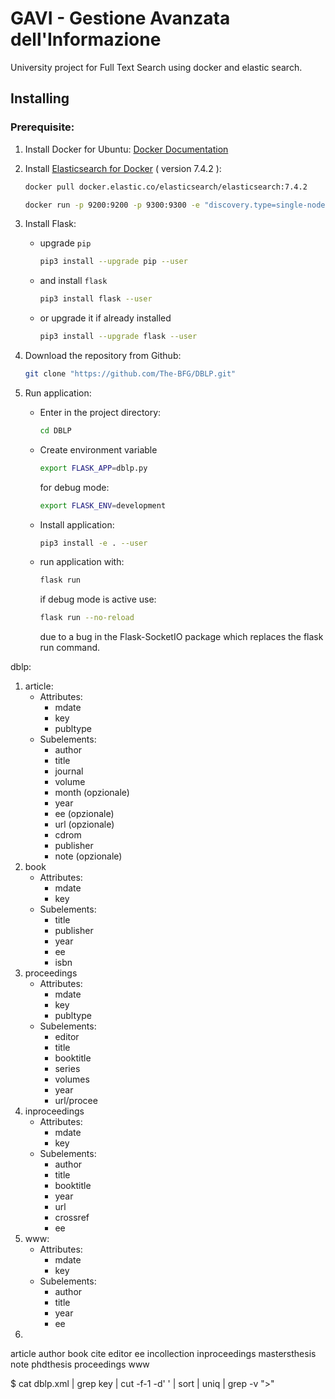 # GAVI - Gestione Avanzata dell'Informazione
University project for Full Text Search using docker and elastic search.

## Installing

### Prerequisite:

1. Install Docker for Ubuntu: [Docker Documentation](https://docs.docker.com/install/linux/docker-ce/ubuntu/)

2. Install [Elasticsearch for Docker](https://www.elastic.co/guide/en/elasticsearch/reference/current/docker.html)  ( version 7.4.2 ):
    ```bash
    docker pull docker.elastic.co/elasticsearch/elasticsearch:7.4.2
    ```
    ```bash
    docker run -p 9200:9200 -p 9300:9300 -e "discovery.type=single-node" docker.elastic.co/elasticsearch/elasticsearch:7.4.2
    ```
3. Install Flask:
    * upgrade `pip`
        ```bash
        pip3 install --upgrade pip --user
        ```
    * and install `flask`
        ```bash
        pip3 install flask --user
        ```
    * or upgrade it if already installed
        ```bash
        pip3 install --upgrade flask --user
        ```

4. Download the repository from Github:
    ```bash 
    git clone "https://github.com/The-BFG/DBLP.git"
    ```
5. Run application:
    * Enter in the project directory:
        ```bash
        cd DBLP
        ```
    * Create environment variable
        ```bash
        export FLASK_APP=dblp.py
        ```
        for debug mode:
        ```bash
        export FLASK_ENV=development
        ```
    * Install application:
        ```bash
        pip3 install -e . --user
        ```
    * run application with:
        ```bash
        flask run
        ```
        if debug mode is active use:
        ```bash
        flask run --no-reload    
        ```
        due to a bug in the Flask-SocketIO package which replaces the flask run command.


dblp:
1. article:
    * Attributes:
        * mdate
        * key
        * publtype
    * Subelements:
        * author
        * title
        * journal
        * volume
        * month (opzionale)
        * year
        * ee (opzionale)
        * url (opzionale)
        * cdrom
        * publisher
        * note (opzionale)
2. book
    * Attributes:
        * mdate
        * key
    * Subelements:
        * title
        * publisher
        * year
        * ee
        * isbn
3. proceedings
    * Attributes:
        * mdate
        * key
        * publtype
    * Subelements:
        * editor
        * title
        * booktitle
        * series
        * volumes
        * year
        * url/procee
4. inproceedings 
    * Attributes:
        * mdate
        * key
    * Subelements:
        * author
        * title
        * booktitle
        * year
        * url
        * crossref
        * ee
5. www:
    * Attributes:
        * mdate 
        * key
    * Subelements:
        * author
        * title
        * year
        * ee
6. 

article
author
book
cite
editor
ee
incollection
inproceedings
mastersthesis
note
phdthesis
proceedings
www


$ cat dblp.xml | grep key | cut -f-1 -d' ' | sort | uniq | grep -v ">"